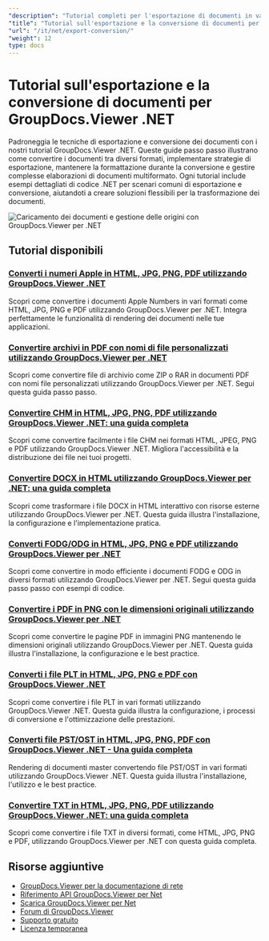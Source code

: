 ```yaml
---
"description": "Tutorial completi per l'esportazione di documenti in vari formati e l'implementazione di strategie di conversione dei documenti con GroupDocs.Viewer per .NET."
"title": "Tutorial sull'esportazione e la conversione di documenti per GroupDocs.Viewer .NET"
"url": "/it/net/export-conversion/"
"weight": 12
type: docs
---
```

# Tutorial sull'esportazione e la conversione di documenti per GroupDocs.Viewer .NET

Padroneggia le tecniche di esportazione e conversione dei documenti con i nostri tutorial GroupDocs.Viewer .NET. Queste guide passo passo illustrano come convertire i documenti tra diversi formati, implementare strategie di esportazione, mantenere la formattazione durante la conversione e gestire complesse elaborazioni di documenti multiformato. Ogni tutorial include esempi dettagliati di codice .NET per scenari comuni di esportazione e conversione, aiutandoti a creare soluzioni flessibili per la trasformazione dei documenti.

![Caricamento dei documenti e gestione delle origini con GroupDocs.Viewer per .NET](/viewer/export-conversion/image.png)

## Tutorial disponibili

### [Converti i numeri Apple in HTML, JPG, PNG, PDF utilizzando GroupDocs.Viewer .NET](./convert-apple-numbers-groupdocs-viewer-net/)
Scopri come convertire i documenti Apple Numbers in vari formati come HTML, JPG, PNG e PDF utilizzando GroupDocs.Viewer per .NET. Integra perfettamente le funzionalità di rendering dei documenti nelle tue applicazioni.

### [Convertire archivi in PDF con nomi di file personalizzati utilizzando GroupDocs.Viewer per .NET](./groupdocs-viewer-dotnet-convert-archives-to-pdfs-custom-filenames/)
Scopri come convertire file di archivio come ZIP o RAR in documenti PDF con nomi file personalizzati utilizzando GroupDocs.Viewer per .NET. Segui questa guida passo passo.

### [Convertire CHM in HTML, JPG, PNG, PDF utilizzando GroupDocs.Viewer .NET: una guida completa](./convert-chm-to-html-jpg-png-pdf-groupdocs-viewer-net/)
Scopri come convertire facilmente i file CHM nei formati HTML, JPEG, PNG e PDF utilizzando GroupDocs.Viewer .NET. Migliora l'accessibilità e la distribuzione dei file nei tuoi progetti.

### [Convertire DOCX in HTML utilizzando GroupDocs.Viewer per .NET: una guida completa](./groupdocs-viewer-dotnet-docx-to-html/)
Scopri come trasformare i file DOCX in HTML interattivo con risorse esterne utilizzando GroupDocs.Viewer per .NET. Questa guida illustra l'installazione, la configurazione e l'implementazione pratica.

### [Converti FODG/ODG in HTML, JPG, PNG e PDF utilizzando GroupDocs.Viewer per .NET](./convert-fodg-og-documents-groupdocs-viewer-net/)
Scopri come convertire in modo efficiente i documenti FODG e ODG in diversi formati utilizzando GroupDocs.Viewer per .NET. Segui questa guida passo passo con esempi di codice.

### [Convertire i PDF in PNG con le dimensioni originali utilizzando GroupDocs.Viewer per .NET](./convert-pdfs-to-png-groupdocs-viewer-net/)
Scopri come convertire le pagine PDF in immagini PNG mantenendo le dimensioni originali utilizzando GroupDocs.Viewer per .NET. Questa guida illustra l'installazione, la configurazione e le best practice.

### [Converti i file PLT in HTML, JPG, PNG e PDF con GroupDocs.Viewer .NET](./convert-plt-files-groupdocs-viewer-net/)
Scopri come convertire i file PLT in vari formati utilizzando GroupDocs.Viewer .NET. Questa guida illustra la configurazione, i processi di conversione e l'ottimizzazione delle prestazioni.

### [Converti file PST/OST in HTML, JPG, PNG, PDF con GroupDocs.Viewer .NET - Una guida completa](./convert-pst-ost-files-groupdocs-viewer-net/)
Rendering di documenti master convertendo file PST/OST in vari formati utilizzando GroupDocs.Viewer .NET. Questa guida illustra l'installazione, l'utilizzo e le best practice.

### [Convertire TXT in HTML, JPG, PNG, PDF utilizzando GroupDocs.Viewer .NET: una guida completa](./groupdocs-viewer-dotnet-txt-conversion-guide/)
Scopri come convertire i file TXT in diversi formati, come HTML, JPG, PNG e PDF, utilizzando GroupDocs.Viewer per .NET con questa guida completa.

## Risorse aggiuntive

- [GroupDocs.Viewer per la documentazione di rete](https://docs.groupdocs.com/viewer/net/)
- [Riferimento API GroupDocs.Viewer per Net](https://reference.groupdocs.com/viewer/net/)
- [Scarica GroupDocs.Viewer per Net](https://releases.groupdocs.com/viewer/net/)
- [Forum di GroupDocs.Viewer](https://forum.groupdocs.com/c/viewer/9)
- [Supporto gratuito](https://forum.groupdocs.com/)
- [Licenza temporanea](https://purchase.groupdocs.com/temporary-license/)